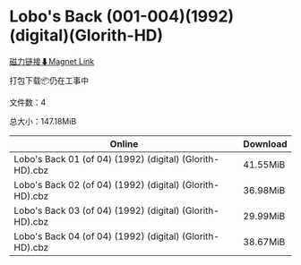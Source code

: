 # Lobo's Back (001-004)(1992)(digital)(Glorith-HD)

[磁力链接⬇Magnet Link](magnet:?xt=urn:btih:2af004bddd3e5a76fd70377d6007662900c92a7a&dn=Lobo%27s%20Back%20%28001-004%29%281992%29%28digital%29%28Glorith-HD%29)

打包下载📦仍在工事中

文件数：4

总大小：147.18MiB

Online | Download
--- | ---
Lobo's Back 01 (of 04) (1992) (digital) (Glorith-HD).cbz | 41.55MiB
Lobo's Back 02 (of 04) (1992) (digital) (Glorith-HD).cbz | 36.98MiB
Lobo's Back 03 (of 04) (1992) (digital) (Glorith-HD).cbz | 29.99MiB
Lobo's Back 04 (of 04) (1992) (digital) (Glorith-HD).cbz | 38.67MiB